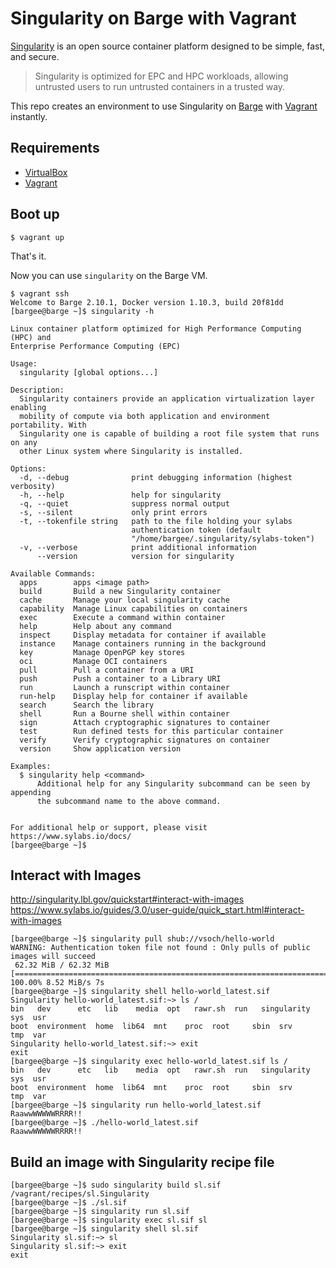 # Singularity on Barge with Vagrant

[Singularity](https://github.com/sylabs/singularity) is an open source container platform designed to be simple, fast, and secure.

> Singularity is optimized for EPC and HPC workloads, allowing untrusted users to run untrusted containers in a trusted way.

This repo creates an environment to use Singularity on [Barge](https://atlas.hashicorp.com/ailispaw/boxes/barge) with [Vagrant](https://www.vagrantup.com/) instantly.

## Requirements

- [VirtualBox](https://www.virtualbox.org/)
- [Vagrant](https://www.vagrantup.com/)

## Boot up

```
$ vagrant up
```

That's it.

Now you can use `singularity` on the Barge VM.

```
$ vagrant ssh
Welcome to Barge 2.10.1, Docker version 1.10.3, build 20f81dd
[bargee@barge ~]$ singularity -h

Linux container platform optimized for High Performance Computing (HPC) and
Enterprise Performance Computing (EPC)

Usage:
  singularity [global options...]

Description:
  Singularity containers provide an application virtualization layer enabling
  mobility of compute via both application and environment portability. With
  Singularity one is capable of building a root file system that runs on any
  other Linux system where Singularity is installed.

Options:
  -d, --debug              print debugging information (highest verbosity)
  -h, --help               help for singularity
  -q, --quiet              suppress normal output
  -s, --silent             only print errors
  -t, --tokenfile string   path to the file holding your sylabs
                           authentication token (default
                           "/home/bargee/.singularity/sylabs-token")
  -v, --verbose            print additional information
      --version            version for singularity

Available Commands:
  apps        apps <image path>
  build       Build a new Singularity container
  cache       Manage your local singularity cache
  capability  Manage Linux capabilities on containers
  exec        Execute a command within container
  help        Help about any command
  inspect     Display metadata for container if available
  instance    Manage containers running in the background
  key         Manage OpenPGP key stores
  oci         Manage OCI containers
  pull        Pull a container from a URI
  push        Push a container to a Library URI
  run         Launch a runscript within container
  run-help    Display help for container if available
  search      Search the library
  shell       Run a Bourne shell within container
  sign        Attach cryptographic signatures to container
  test        Run defined tests for this particular container
  verify      Verify cryptographic signatures on container
  version     Show application version

Examples:
  $ singularity help <command>
      Additional help for any Singularity subcommand can be seen by appending
      the subcommand name to the above command.


For additional help or support, please visit https://www.sylabs.io/docs/
[bargee@barge ~]$ 
```


## Interact with Images

http://singularity.lbl.gov/quickstart#interact-with-images  
https://www.sylabs.io/guides/3.0/user-guide/quick_start.html#interact-with-images  

```
[bargee@barge ~]$ singularity pull shub://vsoch/hello-world
WARNING: Authentication token file not found : Only pulls of public images will succeed
 62.32 MiB / 62.32 MiB [========================================================================================] 100.00% 8.52 MiB/s 7s
[bargee@barge ~]$ singularity shell hello-world_latest.sif
Singularity hello-world_latest.sif:~> ls /
bin   dev      etc   lib    media  opt   rawr.sh  run   singularity  sys  usr
boot  environment  home  lib64  mnt    proc  root     sbin  srv      tmp  var
Singularity hello-world_latest.sif:~> exit
exit
[bargee@barge ~]$ singularity exec hello-world_latest.sif ls /
bin   dev      etc   lib    media  opt   rawr.sh  run   singularity  sys  usr
boot  environment  home  lib64  mnt    proc  root     sbin  srv      tmp  var
[bargee@barge ~]$ singularity run hello-world_latest.sif
RaawwWWWWWRRRR!!
[bargee@barge ~]$ ./hello-world_latest.sif
RaawwWWWWWRRRR!!
```

## Build an image with Singularity recipe file

```
[bargee@barge ~]$ sudo singularity build sl.sif /vagrant/recipes/sl.Singularity
[bargee@barge ~]$ ./sl.sif
[bargee@barge ~]$ singularity run sl.sif
[bargee@barge ~]$ singularity exec sl.sif sl
[bargee@barge ~]$ singularity shell sl.sif
Singularity sl.sif:~> sl
Singularity sl.sif:~> exit
exit
```
